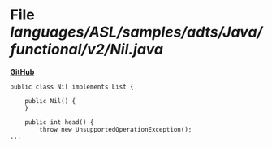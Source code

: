 # File _languages/ASL/samples/adts/Java/functional/v2/Nil.java_
**[GitHub](https://github.com/softlang/yas/blob/master/languages/ASL/samples/adts/Java/functional/v2/Nil.java)**
```
public class Nil implements List {

	public Nil() {
	}
	
	public int head() {
		throw new UnsupportedOperationException();
...
```
